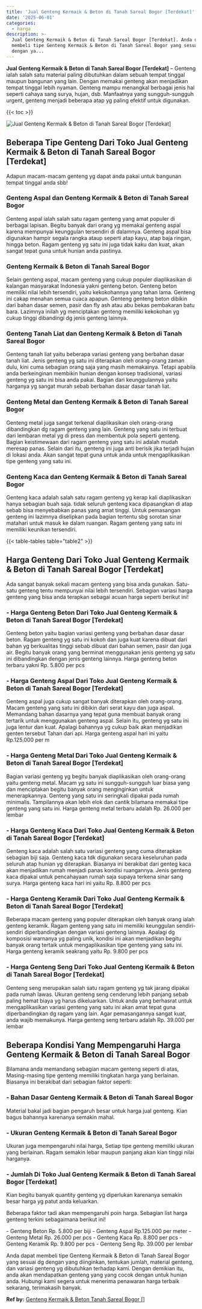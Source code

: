 ```yaml
---
title: 'Jual Genteng Kermaik & Beton di Tanah Sareal Bogor [Terdekat]'
date: '2025-06-01'
categories:
  - harga
description: >-
  Jual Genteng Kermaik & Beton di Tanah Sareal Bogor [Terdekat]. Anda dapat
  membeli tipe Genteng Kermaik & Beton di Tanah Sareal Bogor yang sesuai dg
  dengan ya...
---
```


**Jual Genteng Kermaik & Beton di Tanah Sareal Bogor \[Terdekat\]** – Genteng ialah salah satu material paling dibutuhkan dalam sebuah tempat tinggal maupun bangunan yang lain. Dengan memakai genteng akan menjadikan tempat tinggal lebih nyaman. Genteng mampu menangkal berbagai jenis hal seperti cahaya sang surya, hujan, dsb. Manfaatnya yang sungguh-sungguh urgent, genteng menjadi beberapa atap yg paling efektif untuk digunakan.

{{< toc >}}

![Jual Genteng Kermaik & Beton di Tanah Sareal Bogor [Terdekat]](/images/genteng-minimalis-murah10.png)

## Beberapa Tipe Genteng Dari Toko Jual Genteng Kermaik & Beton di Tanah Sareal Bogor \[Terdekat\]

Adapun macam-macam genteng yg dapat anda pakai untuk bangunan tempat tinggal anda sbb!

### Genteng Aspal dan Genteng Kermaik & Beton di Tanah Sareal Bogor

Genteng aspal ialah salah satu ragam genteng yang amat populer di berbagai lapisan. Begitu banyak dari orang yg memakai genteng aspal karena mempunyai keunggulan tersendiri di dalamnya. Genteng aspal bisa digunakan hampir segala rangka ataup seperti atap kayu, atap baja ringan, hingga beton. Ragam genteng yg satu ini juga tidak kaku dan kuat, akan sangat tepat guna untuk hunian anda pastinya.

### Genteng Kermaik & Beton di Tanah Sareal Bogor

Selain genteng aspal, macam genteng yang cukup populer diaplikasikan di kalangan masyarakat Indonesia yakni genteng beton. Genteng beton memiliki nilai lebih tersendiri, yaitu kekokohannya yang tahan lama. Genteng ini cakap menahan semua cuaca apapun. Genteng genteng beton dibikin dari bahan dasar semen, pasir dan fly ash atau abu bekas pembakaran batu bara. Lazimnya inilah yg menciptakan genteng memiliki kekokohan yg cukup tinggi dibandingi dg jenis genteng lainnya.

### Genteng Tanah Liat dan Genteng Kermaik & Beton di Tanah Sareal Bogor

Genteng tanah liat yaitu beberapa variasi genteng yang berbahan dasar tanah liat. Jenis genteng yg satu ini diterapkan oleh orang-orang zaman dulu, kini cuma sebagian orang saja yang masih memakainya. Tetapi apabila anda berkeinginan membikin hunian dengan konsep tradisional, variasi genteng yg satu ini bisa anda pakai. Bagian dari keunggulannya yaitu harganya yg sangat murah sebab berbahan dasar dasar tanah liat.

### Genteng Metal dan Genteng Kermaik & Beton di Tanah Sareal Bogor

Genteng metal juga sangat terkenal diaplikasikan oleh orang-orang dibandingkan dg ragam genteng yang lain. Genteng yang satu ini terbuat dari lembaran metal yg di press dan membentuk pola seperti genteng. Bagian keistimewaan dari ragam genteng yang satu ini adalah mudah meresap panas. Selain dari itu, genteng ini juga anti berisik jika terjadi hujan di lokasi anda. Akan sangat tepat guna untuk anda untuk mengaplikasikan tipe genteng yang satu ini.

### Genteng Kaca dan Genteng Kermaik & Beton di Tanah Sareal Bogor

Genteng kaca adalah salah satu ragam genteng yg kerap kali diaplikasikan hanya sebagian buah saja. tidak seluruh genteng kaca dipasangkan di atap sebab bisa menyebabkan panas yang amat tinggi. Untuk pemasangan genteng ini lazimnya diselipkan pada bagian tertentu sbg sorotan sinar matahari untuk masuk ke dalam ruangan. Ragam genteng yang satu ini memiliki keunikan tersendiri.

{{< table-tables table="table2" >}}

## Harga Genteng Dari Toko Jual Genteng Kermaik & Beton di Tanah Sareal Bogor \[Terdekat\]

Ada sangat banyak sekali macam genteng yang bisa anda gunakan. Satu-satu genteng tentu mempunyai nilai lebih tersendiri. Sebagian variasi harga genteng yang bisa anda terapkan sebagai acuan harga seperti berikut ini!

### \- Harga Genteng Beton Dari Toko Jual Genteng Kermaik & Beton di Tanah Sareal Bogor \[Terdekat\]

Genteng beton yaitu bagian variasi genteng yang berbahan dasar dasar beton. Ragam genteng yg satu ini kokoh dan juga kuat karena dibuat dari bahan yg berkualitas tinggi sebab dibuat dari bahan semen, pasir dan juga air. Begitu banyak orang yang berminat menggunakan jenis genteng yg satu ini dibandingkan dengan jenis genteng lainnya. Harga genteng beton terbaru yakni Rp. 5.800 per pcs

### \- Harga Genteng Aspal Dari Toko Jual Genteng Kermaik & Beton di Tanah Sareal Bogor \[Terdekat\]

Genteng aspal juga cukup sangat banyak diterapkan oleh orang-orang. Macam genteng yang satu ini dibikin dari serat kayu dan juga aspal. Memandang bahan dasarnya yang tepat guna membuat banyak orang tertarik untuk menggunakan genteng aspal. Selain itu, genteng yg satu ini juga lentur dan kuat. Apalagi bahannya yg cukup baik akan menjadikan genten tersebut Tahan dari api. Harga genteng aspal hari ini yaitu Rp.125.000 per m

### \- Harga Genteng Metal Dari Toko Jual Genteng Kermaik & Beton di Tanah Sareal Bogor \[Terdekat\]

Bagian variasi genteng yg begitu banyak diaplikasikan oleh orang-orang yaitu genteng metal. Macam yg satu ini sungguh-sungguh luar biasa yang dan menciptakan begitu banyak orang menginginkan untuk menerapkannya. Genteng yang satu ini seringkali dipakai pada rumah minimalis. Tampilannya akan lebih elok dan cantik bilamana memakai tipe genteng yang satu ini. Harga genteng metal terbaru adalah Rp. 26.000 per lembar

### \- Harga Genteng Kaca Dari Toko Jual Genteng Kermaik & Beton di Tanah Sareal Bogor \[Terdekat\]

Genteng kaca adalah salah satu variasi genteng yang cuma diterapkan sebagian biji saja. Genteng kaca tdk digunakan secara keseluruhan pada seluruh atap hunian yg diterapkan. Biasanya ini berakibat dari genteg kaca akan menjadikan rumah menjadi panas kondisi ruangannya. Jenis genteng kaca dipakai untuk pencahayaan rumah saja supaya terkena sinar sang surya. Harga genteng kaca hari ini yaitu Rp. 8.800 per pcs

### \- Harga Genteng Keramik Dari Toko Jual Genteng Kermaik & Beton di Tanah Sareal Bogor \[Terdekat\]

Beberapa macam genteng yang populer diterapkan oleh banyak orang ialah genteng keramik. Ragam genteng yang satu ini memiliki keunggulan sendiri-sendiri diperbandingkan dengan variasi genteng lainnya. Apalagi dg komposisi warnanya yg paling unik, kondisi ini akan menjadikan begitu banyak orang tertaik untuk mengaplikasikan tipe genteng yang satu ini. Harga genteng keramik seakrang yaitu Rp. 9.800 per pcs

### \- Harga Genteng Seng Dari Toko Jual Genteng Kermaik & Beton di Tanah Sareal Bogor \[Terdekat\]

Genteng seng merupakan salah satu ragam genteng yg tak jarang dipakai pada rumah lawas. Ukuran genteng seng cenderung lebih panjang sebab paling hemat biaya yg harus dikeluarkan. Untuk anda yang berhasrat untuk mengaplikasikan variasi genteng yang satu ini akan amat tepat guna diperbandingkan dg ragam yang lain. Agar pemasangannya sangat kuat, anda wajib memakunya. Harga genteng seng terbaru adalah Rp. 39.000 per lembar

## Beberapa Kondisi Yang Mempengaruhi Harga Genteng Kermaik & Beton di Tanah Sareal Bogor

Bilamana anda memandang sebagian macam genteng seperti di atas, Masing-masing tipe genteng memiliki tingkatan harga yang berlainan. Biasanya ini berakibat dari sebagian faktor seperti:

### \- Bahan Dasar Genteng Kermaik & Beton di Tanah Sareal Bogor

Material bakal jadi bagian pengaruh besar untuk harga jual genteng. Kian bagus bahannya karenanya semakin mahal.

### \- Ukuran Genteng Kermaik & Beton di Tanah Sareal Bogor

Ukuran juga mempengaruhi nilai harga, Setiap tipe genteng memiliki ukuran yang berlainan. Ragam semakin lebar maupun panjang akan kian tinggi nilai harganya.

### \- Jumlah Di Toko Jual Genteng Kermaik & Beton di Tanah Sareal Bogor \[Terdekat\]

Kian begitu banyak quantity genteng yg diperlukan karenanya semakin besar harga yg patut anda keluarkan.

Beberapa faktor tadi akan mempengaruhi poin harga. Sebagian list harga genteng terkini sebagaimana berikut ini!

\- Genteng Beton Rp. 5.800 per biji - Genteng Aspal Rp.125.000 per meter - Genteng Metal Rp. 26.000 per pcs - Genteng Kaca Rp. 8.800 per pcs - Genteng Keramik Rp. 9.800 per pcs - Genteng Seng Rp. 39.000 per lembar

Anda dapat membeli tipe Genteng Kermaik & Beton di Tanah Sareal Bogor yang sesuai dg dengan yang diinginkan, tentukan jumlah, material genteng, dan variasi genteng yg dibutuhkan terhadap kami. Dengan demikian itu, anda akan mendapatkan genteng yang yang cocok dengan untuk hunian anda. Hubungi kami segera untuk menerima penawaran harga terbaik sekarang, terimakasih banyak.

**Ref by:**  [Genteng Kermaik & Beton  Tanah Sareal Bogor []](https://id.wikipedia.org/wiki/Genteng)
